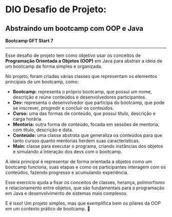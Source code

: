 # DIO Desafio de Projeto:  
## Abstraindo um bootcamp com OOP e Java

**Bootcamp GFT Start 7**

---

Esse desafio de projeto tem como objetivo usar os conceitos de **Programação Orientada a Objetos (OOP)** em Java para abstrair a ideia de um bootcamp de forma simples e organizada.

No projeto, foram criadas várias classes que representam os elementos principais de um bootcamp, como:

- **Bootcamp:** representa o próprio bootcamp, que possui um nome, descrição e reúne conteúdos e desenvolvedores participantes.
- **Dev:** representa o desenvolvedor que participa do bootcamp, que pode se inscrever, progredir e concluir os conteúdos.
- **Curso:** uma das formas de conteúdo, que possui título, descrição e carga horária.
- **Mentoria:** outra forma de conteúdo, focada em sessões de mentoria, com título, descrição e data.
- **Conteúdo:** uma classe abstrata que generaliza os conteúdos para que tanto cursos quanto mentorias herdem suas características.
- **Main:** classe para executar o programa, criando instâncias dos objetos e simulando a interação dos devs com o bootcamp.

A ideia principal é representar de forma orientada a objetos como um bootcamp funciona, suas etapas e como os participantes interagem com os conteúdos, fazendo progresso e acumulando experiência.

Esse exercício ajuda a fixar os conceitos de classes, herança, polimorfismo e relacionamento entre objetos, que são fundamentais para a programação em Java e desenvolvimento de sistemas mais complexos.

E é isso! Um projeto simples, mas que exemplifica bem os pilares da OOP em um contexto prático de bootcamp. 🚀
